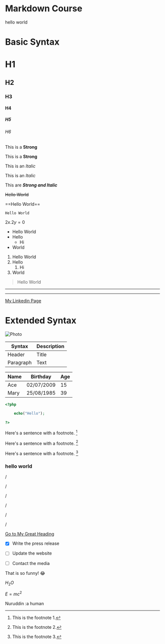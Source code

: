 # Markdown Course
hello world

# Basic Syntax

<!-- Comment -->

<!-- Heading -->
# H1
## H2
### H3
#### H4
##### H5
###### H6

<!-- Strong (Bold) -->
This is a **Strong**

This is a __Strong__

<!-- Italic  -->
This is an *Italic*

This is an _Italic_

<!-- Strong & Italic -->
This are ***Strong and Italic***

<!-- Strikethrough -->

~~Hello World~~

<!-- Highlight -->

==Hello World==

<!-- Line of  Code -->
`Hello World`

<!-- Line of  Math -->
$2x.2y=0$

<!--  UL & OL -->

- Hello World
- Hello
	- Hi
- World 

1. Hello World
2. Hello
	1. Hi
3. World

<!-- Quote -->
> Hello World

<!--  How to make a line? -->
___
- - -

<!--  Link  -->
[My Linkedin Page](https://www.linkedin.com/in/nuruddin-hossam-047912317/)

# Extended Syntax

<!-- Images -->
![Photo](https://www.guillenphoto.com/data/blog/2016/001-chronique-pourquoi-faire-de-la-photo-I/images/amar-guillen-photographiing-death-valley.jpg)


<!-- Table -->
| Syntax    | Description |     
| --------- | ----------- | 
| Header    | Title       |    
| Paragraph | Text        |   


| Name     | Birthday   | Age |
| -------- | ---------- | --- |
| Ace      | 02/07/2009 | 15  |
| Mary     | 25/08/1985 | 39  |


<!-- Block Of Code -->
```php
<?php 
	
	echo("Hello");
	
?>
```


<!-- Footnote -->
Here's a sentence with a footnote. [^1]

Here's a sentence with a footnote. [^2]

Here's a sentence with a footnote. [^3]


[^1]: This is the footnote 1.
[^2]: This is the footnote 2.
[^3]: This is the footnote 3.


<!-- Heading ID -->
### hello world

/

/

/

/

/

/

[Go to My Great Heading](#hello-world)


<!-- Task List	-->
- [x] Write the press release
- [ ] Update the website
- [ ] Contact the media


<!-- Emoji -->
That is so funny! :joy:


<!-- Subscript -->
$H_2O$


<!--Superscript-->
$E=mc^2$

<!--Definition Term-->

Nuruddin
:a human

